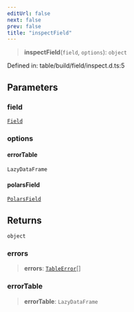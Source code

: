 ```yaml
---
editUrl: false
next: false
prev: false
title: "inspectField"
---
```


> **inspectField**(`field`, `options`): `object`

Defined in: table/build/field/inspect.d.ts:5

## Parameters

### field

[`Field`](/reference/dpkit/field/)

### options

#### errorTable

`LazyDataFrame`

#### polarsField

[`PolarsField`](/reference/dpkit/polarsfield/)

## Returns

`object`

### errors

> **errors**: [`TableError`](/reference/dpkit/tableerror/)[]

### errorTable

> **errorTable**: `LazyDataFrame`
